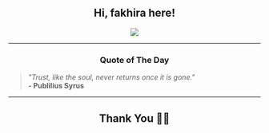 <h2 align="center"> Hi, fakhira here!</h2>

<p align="center">
<a href="https://github.com/fakhiralkda" alt="github streak"><img src="https://dvst-streak.herokuapp.com/?user=fakhiralkda&theme=tokyonight&fire=DD472C"></a>
</p>

<hr>
<h3 align="center">Quote of The Day</h3>
<p align="center">
<blockquote>
<i>"Trust, like the soul, never returns once it is gone."</i>
<br>
<b>- Publilius Syrus</b>
</blockquote>
</p>


<hr>
<h2 align="center">Thank You 🙏🏼</h2>
